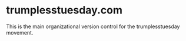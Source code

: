# trumplesstuesday.com
This is the main organizational version control for the trumplesstuesday movement.
